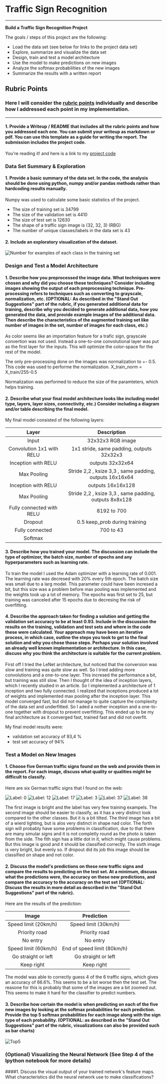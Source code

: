 # **Traffic Sign Recognition** 


---

**Build a Traffic Sign Recognition Project**

The goals / steps of this project are the following:
* Load the data set (see below for links to the project data set)
* Explore, summarize and visualize the data set
* Design, train and test a model architecture
* Use the model to make predictions on new images
* Analyze the softmax probabilities of the new images
* Summarize the results with a written report


## Rubric Points
### Here I will consider the [rubric points](https://review.udacity.com/#!/rubrics/481/view) individually and describe how I addressed each point in my implementation.  

---

#### 1. Provide a Writeup / README that includes all the rubric points and how you addressed each one. You can submit your writeup as markdown or pdf. You can use this template as a guide for writing the report. The submission includes the project code.

You're reading it! and here is a link to my [project code](https://github.com/emilwareus/Trafic_Sign_Classifier/blob/master/Traffic_Sign_Classifier.ipynb)

### Data Set Summary & Exploration

#### 1. Provide a basic summary of the data set. In the code, the analysis should be done using python, numpy and/or pandas methods rather than hardcoding results manually.

Numpy was used to calculate some basic statistics of the project. 

* The size of training set is 34799
* The size of the validation set is 4410
* The size of test set is 12630
* The shape of a traffic sign image is (32, 32, 3) (RBG)
* The number of unique classes/labels in the data set is 43

#### 2. Include an exploratory visualization of the dataset.


![Number for examples of each class in the training set](https://github.com/emilwareus/Trafic_Sign_Classifier/blob/master/img_for_redme/Capture.PNG)

### Design and Test a Model Architecture

#### 1. Describe how you preprocessed the image data. What techniques were chosen and why did you choose these techniques? Consider including images showing the output of each preprocessing technique. Pre-processing refers to techniques such as converting to grayscale, normalization, etc. (OPTIONAL: As described in the "Stand Out Suggestions" part of the rubric, if you generated additional data for training, describe why you decided to generate additional data, how you generated the data, and provide example images of the additional data. Then describe the characteristics of the augmented training set like number of images in the set, number of images for each class, etc.)

As color seems like an importation feature for a trafic sign, grayscale convertion was not used. Instead a one-to-one convolutional layer was put as the first layer for the inputs. This will optimize the color-space for the rest of the model. 

The only pre-processing done on the images was normalization to +- 0.5. This code was used to performe the normalization. 
X_train_norm = X_train/255-0.5

Normalization was performed to reduce the size of the paramteters, which helps training. 


#### 2. Describe what your final model architecture looks like including model type, layers, layer sizes, connectivity, etc.) Consider including a diagram and/or table describing the final model.

My final model consisted of the following layers:

| Layer         		|     Description	        					| 
|:---------------------:|:---------------------------------------------:| 
| Input         		| 32x32x3 RGB image   							| 
| Convolution 1x1 with RELU     	| 1x1 stride, same padding, outputs 32x32x3 	|
| Inception with RELU 	      	| outputs 32x32x64 				|
| Max Pooling	    | Stride 2,2 , ksize 3,3 , same padding, outputs 16x16x64 	|
| Inception with RELU 	      	| outputs 16x16x128 				|
| Max Pooling	    | Stride 2,2 , ksize 3,3 , same padding, outputs 8x8x128 	|
| Fully connected with RELU		| 8192 to 700	|
| Dropout			| 0.5 keep_prob during training        									|
|	Fully connected					|	700 to 43|
|	Softmax					|												|
 


#### 3. Describe how you trained your model. The discussion can include the type of optimizer, the batch size, number of epochs and any hyperparameters such as learning rate.

To train the model I used the Adam optimizer with a learning rate of 0.001. The learning rate was decresed with 20% every 5th epoch. The batch size was small due to a larg model. This parameter could have been incresed a bit, but this size was a problem before max pooling was implemented and the weights took up a lot of memory. The epochs was first set to 25, but training was canceled after 15 epochs due to decresing the risk of overfitting. 

#### 4. Describe the approach taken for finding a solution and getting the validation set accuracy to be at least 0.93. Include in the discussion the results on the training, validation and test sets and where in the code these were calculated. Your approach may have been an iterative process, in which case, outline the steps you took to get to the final solution and why you chose those steps. Perhaps your solution involved an already well known implementation or architecture. In this case, discuss why you think the architecture is suitable for the current problem.

First off I tried the LeNet architecture, but noticed that the conversion was slow and training was quite slow as well. So I tried adding more convolutions and a one-to-one layer. This incresed the performance a bit, but training was still slow. Then I thought of the idea of inception layers, which I recently studied in an article. So I implemented a architecture of 1 inception and two fully connected. I realized that inceptions produced a lot of weights and implemented max pooling after the inception layer. This model converged fast, but did not manage to quite capture the complexity of the data set and underfitted. So I aded a nother inception and a one-to-one together with dropout to prevent overfitting. This ended up to be my final architecture as it converged fast, trained fast and did not overfit. 

My final model results were:
* validation set accuracy of 93,4 %
* test set accuracy of 94%
 

### Test a Model on New Images

#### 1. Choose five German traffic signs found on the web and provide them in the report. For each image, discuss what quality or qualities might be difficult to classify.

Here are six German traffic signs that I found on the web:

![Label: 0](https://github.com/emilwareus/Trafic_Sign_Classifier/blob/master/test_img/0.jpg) ![Label: 12](https://github.com/emilwareus/Trafic_Sign_Classifier/blob/master/test_img/12.jpg) ![Label: 17](https://github.com/emilwareus/Trafic_Sign_Classifier/blob/master/test_img/17.jpg)
![Label: 3](https://github.com/emilwareus/Trafic_Sign_Classifier/blob/master/test_img/3.jpg) ![Label: 37](https://github.com/emilwareus/Trafic_Sign_Classifier/blob/master/test_img/37.jpg) ![Label: 38](https://github.com/emilwareus/Trafic_Sign_Classifier/blob/master/test_img/38.jpg)

The first image is bright and the label has very few training exampels.
The second image should be easier to classify, as it has a very distinct look compared to the other classes. But it is a bit tilted.
The third image has a bit of a wierd lighting, but is alos very distinct in shape nad color. 
The forth sign will probably have some problems in classification, due to that there are many simular signs and it is not completly round as the photo is taken from the side. 
The fith sign has a little dot in it, which might cause problems. But this image is good and it should be classified correctly. 
The sixth image is very bright, but evenly so. If dropout did its job this image should be classified on shape and not color. 

#### 2. Discuss the model's predictions on these new traffic signs and compare the results to predicting on the test set. At a minimum, discuss what the predictions were, the accuracy on these new predictions, and compare the accuracy to the accuracy on the test set (OPTIONAL: Discuss the results in more detail as described in the "Stand Out Suggestions" part of the rubric).

Here are the results of the prediction:

| Image			        |     Prediction	        					| 
|:---------------------:|:---------------------------------------------:| 
| Speed limit (20km/h)| Speed limit (30km/h)	| 
| Priority road     			| Priority road 										|
| No entry					| No entry											|
| Speed limit (60km/h)	      		| End of speed limit (80km/h)					 				|
| Go straight or left			| Go straight or left      							|
| Keep right			| Keep right      							|


The model was able to correctly guess 4 of the 6 traffic signs, which gives an accuracy of 66.6%. This seems to be a lot worse then the test set. The reasone for this is probably that some of the images are a bit zoomed out. This seems to make it hard for the classifier to predict numbers. 

#### 3. Describe how certain the model is when predicting on each of the five new images by looking at the softmax probabilities for each prediction. Provide the top 5 softmax probabilities for each image along with the sign type of each probability. (OPTIONAL: as described in the "Stand Out Suggestions" part of the rubric, visualizations can also be provided such as bar charts)

![Top5](https://github.com/emilwareus/Trafic_Sign_Classifier/blob/master/img_for_redme/Capture2.PNG)

### (Optional) Visualizing the Neural Network (See Step 4 of the Ipython notebook for more details)
####1. Discuss the visual output of your trained network's feature maps. What characteristics did the neural network use to make classifications?


